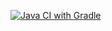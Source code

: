 [![Java CI with Gradle](https://github.com/Ro1dex/DebetCard/actions/workflows/gradle.yml/badge.svg)](https://github.com/Ro1dex/DebetCard/actions/workflows/gradle.yml)
